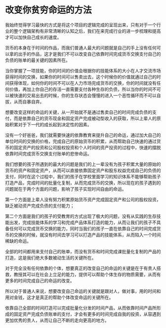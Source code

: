 # 改变你贫穷命运的方法

我始终觉得学习最快的方式是将这个项目的逻辑完成的呈现出来，只有对于一个行业的整个逻辑架构有非常清晰的认知之后，我们在来完成行业的进一步梳理和提高才可以加快自己成长的速度。

货币的本身在于时间的作品，而我们普通人最大的问题就是自己的手上没有任何可以拿的出手的作品，这才是我们不可以改变自己依靠时间完成货币交换支付自己的负债的账单的最关键的因素所在。

当你掌握了一项技能，你的时间的价值会根据你的技能体系的大小在人才交流市场获得时间的交换，如果你的时间可以售卖出去，这个时候你的价值就通过自己的时间获得体现，如何你的时间不可以在人力市场完成货币的交换，你的时间就没有任何价值，再加上你自己的存活一直需要支付各种生存的负债，所以当你的时间不可以被快速的交易出去的时候，你的生存状态会慢慢的进入一个恶性循环而不可以自拔，从而自暴自弃。

想要改变这样的命运的关键，从一开始就不是通过售卖自己的时间完成负债的支付，而是依靠自己的货币现金和固定资产完成被动型收入的获取，所以上辈人的原始积累对于下一代的成长起到决定性的因素。

没有一个好爸爸，我们就需要快速的依靠教育来提升自己的命运，通过加大自己的单位时间的交换的价格，完成自己的原始货币的积累，从而帮助自己快速的通过货币的固定资产的投资和公司股权投资和个人时间的资产投资的过程中，快速的摆脱依靠时间完成货币交换支付账单的悲惨命运。

我们想要的孩子所遇到的最大的问题是我们的上一辈没有为孩子积累大量的原始的货币的资产和固定资产，从而可以直接依靠固定资产和股东权益完成自己的负债的支付，同时在这个过程中，我们的孩子在学校里面学习的知识体系不能够帮助孩子打造产品，完成时间的批量化复制，从而完成货币的交换，所以现在的孩子遇到的问题就在于两个方面的问题，影响了孩子实现时间自由的命运。

第一个方面是上辈人没有努力积累原始货币资产完成固定资产和公司的股权投资，缺乏被动资产完成负债的支付能力；

第二个方面是我们的孩子的受教育的方式出现了极大的问题，没有从实践的生存技能出发，完成技能体系的学习和完成产品体系打造的能力，从而让我们的孩子不具备任何可以完成货币交换的能力，同时当我们的孩子一直在依靠自己的时间完成货币的交换的时候，就没有时间去学习可以打造产品的技能体系，从而陷入一个时间稀缺的命运。

全部的时间都用来支付自己的账单，而没有货币和时间完成课批量化复制的产品的打造，这是我们绝大多数被动生活的关键所在。

对于完全没有任何依靠的个体，想要真正的改变自己的命运的关键是在于有贵人搭救，教授其可以在社会上立足的能力，提供可以帮助个体生存的物质需要，从而有更多的时间完成自己的命运的改变。

所以对于普通人来说，想要改变自己命运的关键就是跟对人，做对事，用的时间和用对金钱，这才是真正的帮助个体改变命运的关键所在。

依靠自己全部的时间打造可以完成批量化分发的时间产品，从而依靠时间产品所形成的固定资产完成负债账单的支付，才会有更多的时间完成自我的投资，从容遇到更加优秀的贵人，从而让自己不断的走向更高的地方。
